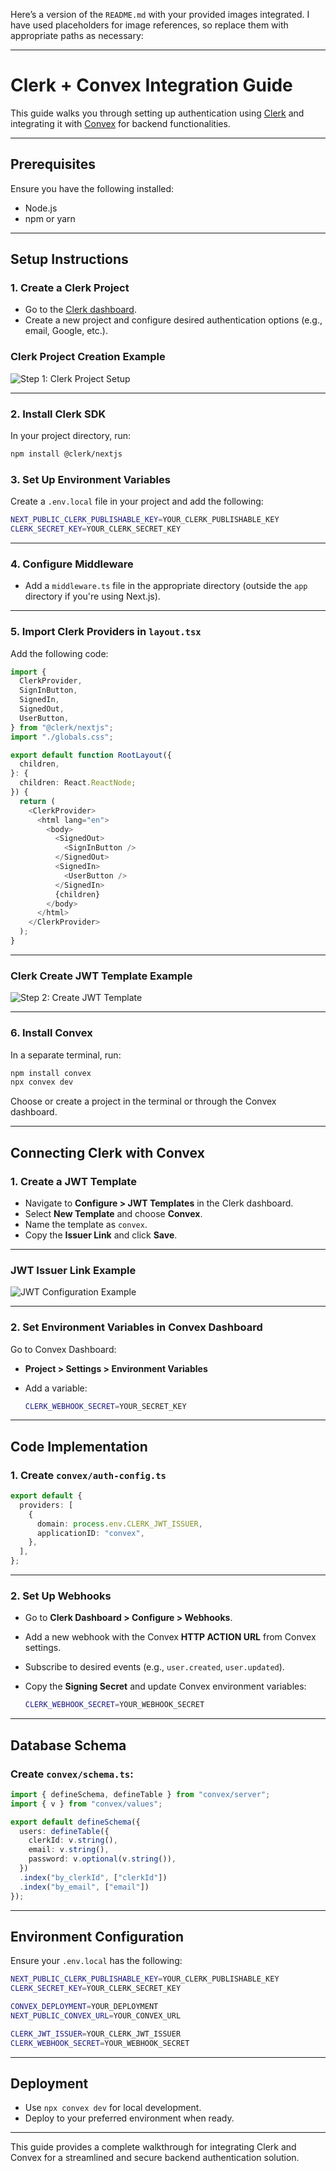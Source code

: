 Here’s a version of the `README.md` with your provided images integrated. I have used placeholders for image references, so replace them with appropriate paths as necessary:

---

# Clerk + Convex Integration Guide

This guide walks you through setting up authentication using [Clerk](https://clerk.dev) and integrating it with [Convex](https://convex.dev) for backend functionalities.

---

## Prerequisites

Ensure you have the following installed:
- Node.js
- npm or yarn

---

## Setup Instructions

### 1. **Create a Clerk Project**

- Go to the [Clerk dashboard](https://dashboard.clerk.dev).
- Create a new project and configure desired authentication options (e.g., email, Google, etc.).

### **Clerk Project Creation Example**

![Step 1: Clerk Project Setup](./step1.png)

---

### 2. **Install Clerk SDK**

In your project directory, run:

```bash
npm install @clerk/nextjs
```

### 3. **Set Up Environment Variables**

Create a `.env.local` file in your project and add the following:

```bash
NEXT_PUBLIC_CLERK_PUBLISHABLE_KEY=YOUR_CLERK_PUBLISHABLE_KEY
CLERK_SECRET_KEY=YOUR_CLERK_SECRET_KEY
```

---

### 4. **Configure Middleware**

- Add a `middleware.ts` file in the appropriate directory (outside the `app` directory if you're using Next.js).

---

### 5. **Import Clerk Providers in `layout.tsx`**

Add the following code:

```typescript
import {
  ClerkProvider,
  SignInButton,
  SignedIn,
  SignedOut,
  UserButton,
} from "@clerk/nextjs";
import "./globals.css";

export default function RootLayout({
  children,
}: {
  children: React.ReactNode;
}) {
  return (
    <ClerkProvider>
      <html lang="en">
        <body>
          <SignedOut>
            <SignInButton />
          </SignedOut>
          <SignedIn>
            <UserButton />
          </SignedIn>
          {children}
        </body>
      </html>
    </ClerkProvider>
  );
}
```

---

### **Clerk Create JWT Template Example**

![Step 2: Create JWT Template](./clerk-createjwt.png)

---

### 6. **Install Convex**

In a separate terminal, run:

```bash
npm install convex
npx convex dev
```

Choose or create a project in the terminal or through the Convex dashboard.

---

## Connecting Clerk with Convex

### 1. **Create a JWT Template**

- Navigate to **Configure > JWT Templates** in the Clerk dashboard.
- Select **New Template** and choose **Convex**.
- Name the template as `convex`.
- Copy the **Issuer Link** and click **Save**.

---

### **JWT Issuer Link Example**

![JWT Configuration Example](./stepJWT.png)

---

### 2. **Set Environment Variables in Convex Dashboard**

Go to Convex Dashboard:
- **Project > Settings > Environment Variables**
- Add a variable:
  
  ```bash
  CLERK_WEBHOOK_SECRET=YOUR_SECRET_KEY
  ```

---

## Code Implementation

### 1. **Create `convex/auth-config.ts`**

```typescript
export default {
  providers: [
    {
      domain: process.env.CLERK_JWT_ISSUER,
      applicationID: "convex",
    },
  ],
};
```

---

### 2. **Set Up Webhooks**

- Go to **Clerk Dashboard > Configure > Webhooks**.
- Add a new webhook with the Convex **HTTP ACTION URL** from Convex settings.
- Subscribe to desired events (e.g., `user.created`, `user.updated`).
- Copy the **Signing Secret** and update Convex environment variables:

  ```bash
  CLERK_WEBHOOK_SECRET=YOUR_WEBHOOK_SECRET
  ```

---

## Database Schema

### Create `convex/schema.ts`:

```typescript
import { defineSchema, defineTable } from "convex/server";
import { v } from "convex/values";

export default defineSchema({
  users: defineTable({
    clerkId: v.string(),
    email: v.string(),
    password: v.optional(v.string()),
  })
  .index("by_clerkId", ["clerkId"])
  .index("by_email", ["email"])
});
```

---

## Environment Configuration

Ensure your `.env.local` has the following:

```bash
NEXT_PUBLIC_CLERK_PUBLISHABLE_KEY=YOUR_CLERK_PUBLISHABLE_KEY
CLERK_SECRET_KEY=YOUR_CLERK_SECRET_KEY

CONVEX_DEPLOYMENT=YOUR_DEPLOYMENT
NEXT_PUBLIC_CONVEX_URL=YOUR_CONVEX_URL

CLERK_JWT_ISSUER=YOUR_CLERK_JWT_ISSUER
CLERK_WEBHOOK_SECRET=YOUR_WEBHOOK_SECRET
```

---

## Deployment

- Use `npx convex dev` for local development.
- Deploy to your preferred environment when ready.

---

This guide provides a complete walkthrough for integrating Clerk and Convex for a streamlined and secure backend authentication solution.

